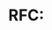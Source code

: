 # RFC: <Title>

Status
- Draft | Review | Accepted | Rejected

Context
- Problem statement and affected specs/services.

Proposal
- Detailed changes with examples and diagrams.

Compatibility
- Backward/forward compatibility, migration paths, and deprecation notes.

Alternatives
- Considered options and trade-offs.

Security & Privacy
- Threats, mitigations, data-class impacts.

Testing & Conformance
- Fixture updates, new cases, and acceptance signals.

Appendix
- References and related ADRs.
